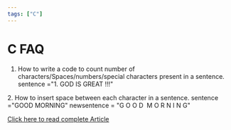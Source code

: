 ```yaml
---
tags: ["C"]
---
```


# C FAQ

1. How to write a code to count number of characters/Spaces/numbers/special characters present in a sentence.  sentence ="1. GOD IS GREAT !!!"

2. How to insert space between each character in a sentence. sentence ="GOOD MORNING" newsentence = "G O O D  M O R N I N G"

[Click here to read complete Article](/docs/articles/C/CFaq)
